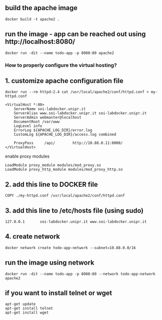 ## build the apache image
```
docker build -t apache2 .
```
## run the image - app can be reached out using http://localhost:8080/
```
docker run -dit --name todo-app -p 8080:80 apache2
```
### How to properly configure the virtual hosting?

## 1. customize apache configuration file
```
docker run --rm httpd:2.4 cat /usr/local/apache2/conf/httpd.conf > my-httpd.conf
```
```
<VirtualHost *:80>
    ServerName soi-labdocker.unipr.it
    ServerAlias www.soi-labdocker.unipr.it soi-labdocker.unipr.it
    ServerAdmin webmaster@localhost
    DocumentRoot /var/www
    LogLevel info
    ErrorLog ${APACHE_LOG_DIR}/error.log
    CustomLog ${APACHE_LOG_DIR}/access.log combined

    ProxyPass     /api/        http://10.88.0.11:8000/
</VirtualHost>
```
enable proxy modules

```
LoadModule proxy_module modules/mod_proxy.so
LoadModule proxy_http_module modules/mod_proxy_http.so
```
## 2. add this line to DOCKER file
```
COPY ./my-httpd.conf /usr/local/apache2/conf/httpd.conf
```
## 3. add this line to /etc/hosts file (using sudo)
```
127.0.0.1       soi-labdocker.unipr.it www.soi-labdocker.unipr.it

```
## 4. create network 
```
docker network create todo-app-network --subnet=10.88.0.0/16
```
## run the image using network
```
docker run -dit --name todo-app -p 8080:80 --network todo-app-network apache2
```


## if you want to install telnet or wget
```
apt-get update
apt-get install telnet
apt-get install wget
```

